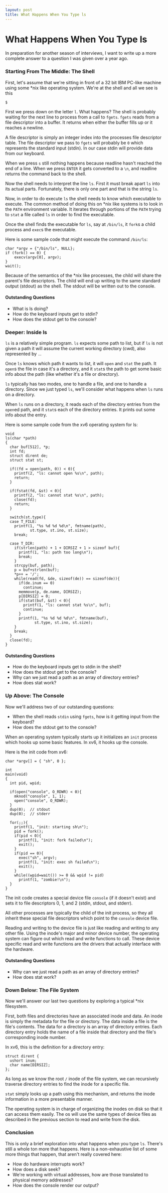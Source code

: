 ```yaml
---
layout: post
title: What Happens When You Type ls
---
```

What Happens When You Type ls
=============================
In preparation for another season of interviews, I want to write up a more
complete answer to a question I was given over a year ago.

### Starting From The Middle: The Shell
First, let's assume that we're sitting in front of a 32 bit IBM PC-like
machine using some *nix like operating system. We're at the shell and all we
see is this

    $

First we press down on the letter `l`. What happens? The shell is probably
waiting for the next line to process from a call to `fgets`. `fgets` reads from
a file descriptor into a buffer. It returns when either the buffer fills up or
it reaches a newline.

A file descriptor is simply an integer index into the processes file descriptor
table. The file descriptor we pass to `fgets` will probably be `0` which
represents the standard input (stdin). In our case stdin will provide data from
our keyboard.

When we press `s` still nothing happens because readline hasn't reached the end
of a line. When we press `ENTER` it gets converted to a `\n`, and readline
returns the command back to the shell.

Now the shell needs to interpret the line `ls`. First it must break apart `ls`
into its actual parts. Fortunately, there is only one part and that is the
string `ls`.

Now, in order to do execute `ls` the shell needs to know which executable to
execute. The common method of doing this on *nix like systems is to look in the
`PATH` environment variable. It iterates through portions of the `PATH` trying
to `stat` a file called `ls` in order to find the executable.

Once the shell finds the executable for `ls`, say at `/bin/ls`, it `fork`s a
child process and `exec`s the executable.

Here is some sample code that might execute the command `/bin/ls`:

    char *argv = {"/bin/ls", NULL};
    if (fork() == 0) {
        execv(argv[0], argv);
    }
    wait();

Because of the semantics of the *nix like processes, the child will share the
parent's file descriptors. The child will end up writing to the same standard
output (stdout) as the shell. The stdout will be written out to the console.

#### Outstanding Questions

- What is ls doing?
- How do the keyboard inputs get to stdin?
- How does the stdout get to the console?

### Deeper: Inside ls
`ls` is a relatively simple program. `ls` expects some path to list, but if
`ls` is not given a path it will assume the current working directory (cwd),
also represented by `.`.

Once `ls` knows which path it wants to list, it will `open` and `stat` the
path. It `open`s the file in case it's a directory, and it `stat`s the path to
get some basic info about the path (like whether it's a file or directory).

`ls` typically has two modes, one to handle a file, and one to handle a
directory. Since we just typed `ls`, we'll consider what happens when `ls` runs
on a directory.

When `ls` runs on a directory, it reads each of the directory entries from the
`open`ed path, and it `stat`s each of the directory entries. It prints out some
info about the entry.

Here is some sample code from the xv6 operating system for ls:

    void
    ls(char *path)
    {
      char buf[512], *p;
      int fd;
      struct dirent de;
      struct stat st;

      if((fd = open(path, 0)) < 0){
        printf(2, "ls: cannot open %s\n", path);
        return;
      }

      if(fstat(fd, &st) < 0){
        printf(2, "ls: cannot stat %s\n", path);
        close(fd);
        return;
      }

      switch(st.type){
      case T_FILE:
        printf(1, "%s %d %d %d\n", fmtname(path),
               st.type, st.ino, st.size);
        break;

      case T_DIR:
        if(strlen(path) + 1 + DIRSIZ + 1 > sizeof buf){
          printf(1, "ls: path too long\n");
          break;
        }
        strcpy(buf, path);
        p = buf+strlen(buf);
        *p++ = '/';
        while(read(fd, &de, sizeof(de)) == sizeof(de)){
          if(de.inum == 0)
            continue;
          memmove(p, de.name, DIRSIZ);
          p[DIRSIZ] = 0;
          if(stat(buf, &st) < 0){
            printf(1, "ls: cannot stat %s\n", buf);
            continue;
          }
          printf(1, "%s %d %d %d\n", fmtname(buf),
                 st.type, st.ino, st.size);
        }
        break;
      }
      close(fd);
    }

#### Outstanding Questions

- How do the keyboard inputs get to stdin in the shell?
- How does the stdout get to the console?
- Why can we just read a path as an array of directory entries?
- How does stat work?

### Up Above: The Console
Now we'll address two of our outstanding questions:

- When the shell reads `stdin` using `fgets`, how is it getting input from the
  keyboard?
- How does the stdout get to the console?

When an operating system typically starts up it initializes an `init` process
which hooks up some basic features. In xv6, it hooks up the console.

Here is the init code from xv6:

    char *argv[] = { "sh", 0 };

    int
    main(void)
    {
      int pid, wpid;

      if(open("console", O_RDWR) < 0){
        mknod("console", 1, 1);
        open("console", O_RDWR);
      }
      dup(0);  // stdout
      dup(0);  // stderr

      for(;;){
        printf(1, "init: starting sh\n");
        pid = fork();
        if(pid < 0){
          printf(1, "init: fork failed\n");
          exit();
        }
        if(pid == 0){
          exec("sh", argv);
          printf(1, "init: exec sh failed\n");
          exit();
        }
        while((wpid=wait()) >= 0 && wpid != pid)
          printf(1, "zombie!\n");
      }
    }

The init code creates a special device file `console` (if it doesn't exist) and
sets it to file descriptors 0, 1, and 2 (stdin, stdout, and stderr).

All other processes are typically the child of the init process, so they all
inherit these special file descriptors which point to the `console` device
file.

Reading and writing to the device file is just like reading and writing to any
other file. Using the inode's major and minor device number, the operating
system can figure out which read and write functions to call. These device
specific read and write functions are the drivers that actually interface with
the hardware.

#### Outstanding Questions

- Why can we just read a path as an array of directory entries?
- How does stat work?

### Down Below: The File System
Now we'll answer our last two questions by exploring a typical *nix filesystem.

First, both files and directories have an associated inode and data. An inode
is simply the metadata for the file or directory. The data inside a file is the
file's contents. The data for a directory is an array of directory entries.
Each directory entry holds the name of a file inside that directory and the
file's corresponding inode number.

In xv6, this is the definition for a directory entry:

    struct dirent {
      ushort inum;
      char name[DIRSIZ];
    };

As long as we know the root `/` inode of the file system, we can recursively
traverse directory entries to find the inode for a specific file.

`stat` simply looks up a path using this mechanism, and returns the inode
information in a more presentable manner.

The operating system is in charge of organizing the inodes on disk so that it
can access them easily. The os will use the same types of device files as
described in the previous section to read and write from the disk.

### Conclusion
This is only a brief exploration into what happens when you type `ls`. There's
still a whole ton more that happens. Here is a non-exhaustive list of some more
things that happen, that aren't really covered here:

- How do hardware interrupts work?
- How does a disk seek?
- We're working with virtual addresses, how are those translated to physical
  memory addresses?
- How does the console render our output?
